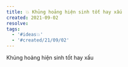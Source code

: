 ```yaml
---
title: 💥 Khủng hoảng hiện sinh tốt hay xấu
created: 2021-09-02
resolve: 
tags:
  - '#ideas💥'
  - '#created/21/09/02'
---
```


Khủng hoảng hiện sinh tốt hay xấu
